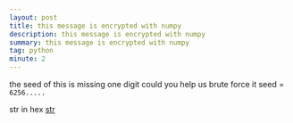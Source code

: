 ```yaml
---
layout: post
title: this message is encrypted with numpy 
description: this message is encrypted with numpy 
summary: this message is encrypted with numpy 
tag: python
minute: 2
---
```

the seed of this is missing one digit could you help us brute force it 
seed = ```6256.....``` <br>

str in hex 
[str](https://pankace.github.io/violet-rabbit-v2/files/numpy/rng.txt)
